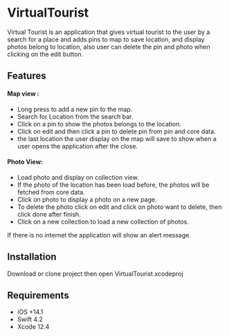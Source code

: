 # VirtualTourist
Virtual Tourist is an application that gives virtual tourist to the user by a search for a place and adds pins to map to save location, and display photos belong to location, also user can delete the pin and photo when clicking on the edit button.


## Features
#### Map view :
- Long press to add a new pin to the map.
- Search for Location from the search bar.
- Click on a pin to show the photos belongs to the location.
- Click on edit and then click a pin to delete pin from pin and core data.
- the last location the user display on the map will save to show when a user opens the application after the close.

 #### Photo View:
 - Load photo and display on collection view.
 - If the photo of the location has been load before, the photos will be fetched from core data.
 - Click on photo to display a photo on a new page.
 - To delete the photo click on edit and click on photo want to delete, then click done after finish.
 - Click on a new collection to load a new collection of photos.
 
 If there is no internet the application will show an alert message. 
 
 ## Installation
 Download or clone project then open VirtualTourist.xcodeproj
 
 ## Requirements
 - iOS +14.1
 - Swift 4.2
 - Xcode 12.4
 
